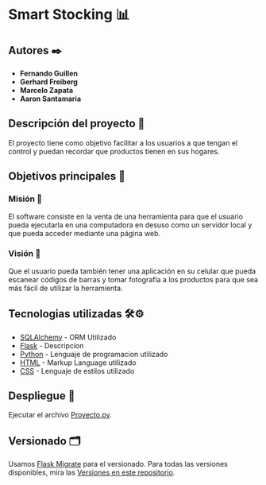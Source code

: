 # Smart Stocking 📊
 
## Autores ✒️
* **Fernando Guillen**
* **Gerhard Freiberg**
* **Marcelo Zapata** 
* **Aaron Santamaria** 
 
## Descripción del proyecto 💬

El proyecto tiene como objetivo facilitar a los usuarios a que tengan el control y puedan recordar que productos tienen en sus hogares.

 
## Objetivos principales 📜
 
### Misión  📃
 
 
El software consiste en la venta de una herramienta para que el usuario pueda ejecutarla en una computadora en desuso como un servidor local y que pueda acceder mediante una página web. 
 
### Visión 👀
 
 
Que el usuario pueda también tener una aplicación en su celular que pueda escanear códigos de barras y tomar fotografía a los productos para que sea más fácil de utilizar la herramienta.
 
 
 
## Tecnologias utilizadas 🛠️⚙️
 
* [SQLAlchemy](https://www.sqlalchemy.org/) - ORM Utilizado
* [Flask](https://flask.palletsprojects.com/en/2.0.x/) - Descripcion
* [Python](https://www.python.org/) - Lenguaje de programacion utilizado
* [HTML](https://devdocs.io/html/) - Markup Language utilizado
* [CSS](https://developer.mozilla.org/es/docs/Web/CSS) - Lenguaje de estilos utilizado


 
 
## Despliegue 💨
 
Ejecutar el archivo [Proyecto.py](https://github.com/Neo-Zapata/smart_stockers-copy/blob/master/proyecto.py).
 
 
## Versionado 🗂️
 
Usamos [Flask Migrate](https://flask-migrate.readthedocs.io/en/latest/) para el versionado. Para todas las versiones disponibles, mira las [Versiones en este repositorio](https://github.com/Neo-Zapata/smart_stockers-copy/tree/master/migrations/versions).
 

